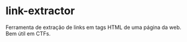 # link-extractor
Ferramenta de extração de links em tags HTML de uma página da web. Bem útil em CTFs.
